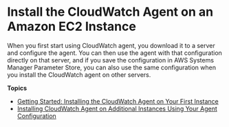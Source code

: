 # Install the CloudWatch Agent on an Amazon EC2 Instance<a name="install-CloudWatch-Agent-on-EC2-Instance"></a>

When you first start using CloudWatch agent, you download it to a server and configure the agent\. You can then use the agent with that configuration directly on that server, and if you save the configuration in AWS Systems Manager Parameter Store, you can also use the same configuration when you install the CloudWatch agent on other servers\.

**Topics**
+ [Getting Started: Installing the CloudWatch Agent on Your First Instance](install-CloudWatch-Agent-on-first-instance.md)
+ [Installing CloudWatch Agent on Additional Instances Using Your Agent Configuration](install-CloudWatch-Agent-on-EC2-Instance-fleet.md)